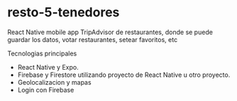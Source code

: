 # resto-5-tenedores
React Native mobile app 
TripAdvisor de restaurantes, donde se puede guardar los datos, votar restaurantes, setear favoritos, etc


Tecnologias principales
* React Native y Expo.
* Firebase y Firestore utilizando  proyecto de React Native u otro proyecto.
* Geolocalizacion y mapas
* Login con Firebase
